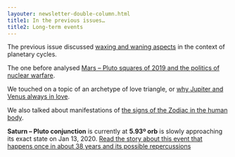 ```yaml
---
layouter: newsletter-double-column.html
title1: In the previous issues…
title2: Long-term events
---
```


The previous issue discussed [waxing and waning aspects](/newsletters/2019-02-12-astrology-today-issue-004.html) in the context of planetary cycles.

The one before analysed [Mars – Pluto squares of 2019 and the politics of nuclear warfare](/newsletters/2019-02-05-astrology-today-issue-003.html).

We touched on a topic of an archetype of love triangle, or [why Jupiter and Venus always in love](/newsletters/2019-01-29-astrology-today-issue-002.html).

We also talked about manifestations of [the signs of the Zodiac in the human body](/newsletters/2019-01-21-astrology-today-issue-001.html).

<!-- COLUMN -->

**Saturn – Pluto conjunction** is currently at **5.93º orb** is slowly approaching its exact state on Jan 13, 2020. [Read the story about this event that happens once in about 38 years and its possible repercussions](/posts/astrology/event/2018/12/22/saturn-pluto-conjunction-year-2019.html)